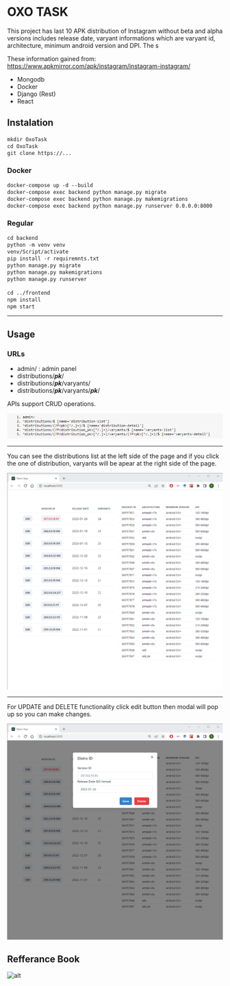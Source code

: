 # OXO TASK

This project has last 10 APK distribution of Instagram without beta and alpha versions includes release date, varyant informations which are varyant id, architecture, minimum android version and DPI. The s

These information gained from: https://www.apkmirror.com/apk/instagram/instagram-instagram/

- Mongodb
- Docker
- Django (Rest)
- React

## Instalation

```git
mkdir OxoTask
cd OxoTask
git clone https://...
```

### Docker

```docker
docker-compose up -d --build
docker-compose exec backend python manage.py migrate
docker-compose exec backend python manage.py makemigrations
docker-compose exec backend python manage.py runserver 0.0.0.0:8000
```

### Regular

```
cd backend
python -m venv venv
venv/Script/activate
pip install -r requiremnts.txt
python manage.py migrate
python manage.py makemigrations
python manage.py runserver

cd ../frontend
npm install
npm start
```

---

## Usage

### URLs
- admin/ : admin panel
- distributions/***pk***/
- distributions/***pk***/varyants/
- distributions/***pk***/varyants/***pk***/

APIs support CRUD operations.

![alt](assets/urls.png)

---

You can see the distributions list at the left side of the page and
if you click the one of distribution, varyants will be apear at the right 
side of the page.

![alt](assets/first.png)

---

For UPDATE and DELETE functionality click edit button then modal
will pop up so you can make changes.

![alt](assets/second.png)

## **Refferance Book**

![alt](https://m.media-amazon.com/images/I/51z-IRt+lNL._AC_SY1000_.jpg)